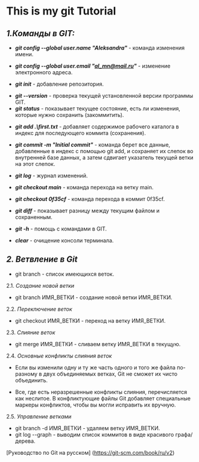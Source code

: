 # This is my git Tutorial 

## _**1.Команды в GIT:**_

* _**git config --global user.name "Aleksandra"**_ - команда изменения имени.
+ *__git config --global user.email "al_mn@mail.ru"__* - изменение электронного адреса.
* *__git init__* - добавление репозитория.
+ _**git --version**_ - проверка текущей установленной версии программы GIT.
+ _**git status**_ - показывает текущее состояние, есть ли изменения, которые нужно сохранить (закоммитить).
* __*git add .\first.txt*__ - добавляет содержимое рабочего каталога в индекс для последующего коммита (сохранения).
+ _**git commit -m "Initial commit"**_ - команда берет все данные, добавленные в индекс с помощью git add, и сохраняет  их слепок  во внутренней базе данных, а затем сдвигает указатель текущей ветки на этот слепок.
* __*git log*__ - журнал изменений.
+ **_git checkout main_** - команда перехода на ветку main.
* **_git checkout 0f35cf_** - команда перехода в коммит 0f35cf.
+ __*git diff*__ - показывает разницу между текущим файлом и сохраненным.
* *__git -h__* - помощь с командами в GIT.
+ **_clear_** - очищение консоли терминала.

## _**2. Ветвление в Git**_

* git branch - список имеющихся веток.

2.1. *Создание новой ветки*
* git branch ИМЯ_ВЕТКИ - создание новой ветки ИМЯ_ВЕТКИ. 

2.2. _Переключение веток_

* git checkout ИМЯ_ВЕТКИ - переход на ветку ИМЯ_ВЕТКИ.

2.3. *Слияние веток*

* git merge ИМЯ_ВЕТКИ - сливаем ветку ИМЯ_ВЕТКИ в текущую.

2.4. *Основные конфликты слияния веток*
* Если вы изменили одну и ту же часть одного и того же файла по-разному в двух объединяемых ветках, Git не сможет их чисто объединить. 

* Все, где есть неразрешенные конфликты слияния, перечисляется как неслитое. В конфликтующие файлы Git добавляет специальные маркеры конфликтов, чтобы вы могли исправить их вручную.

2.5. *Управление ветками*

* git branch -d ИМЯ_ВЕТКИ - удаляем ветку ИМЯ_ВЕТКИ.
* git log --graph - выводим список коммитов в виде красивого графа/дерева.



[Руководство по Git на русском] (https://git-scm.com/book/ru/v2)


